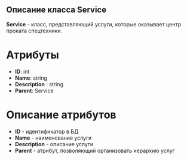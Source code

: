 ## Описание класса Service
**Service** - класс, представляющий услуги, которые оказывает центр проката спецтехники.
# Атрибуты
- **ID**: int
- **Name**: string
- **Description** : string
- **Parent**: Service
# Описание атрибутов
- **ID** - идентификатор в БД
- **Name** - наименование услуги
- **Description** - описание услуги
- **Parent** - атрибут, позволяющий организовать иерархию услуг
